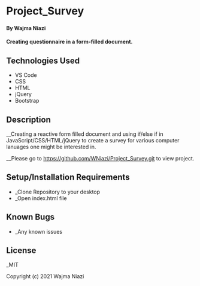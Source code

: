 # Project_Survey

#### By Wajma Niazi

#### Creating questionnaire in a form-filled document. 

## Technologies Used

* VS Code
* CSS 
* HTML 
* jQuery
* Bootstrap

## Description

__Creating a reactive form filled document and using if/else if in JavaScript/CSS/HTML/jQuery to create a survey for various computer lanuages one might be interested in. 

__Please go to https://github.com/WNiazi/Project_Survey.git to view project.  

## Setup/Installation Requirements

* _Clone Repository to your desktop  
* _Open index.html file 

## Known Bugs
* _Any known issues

## License

_MIT

Copyright (c) 2021 Wajma Niazi